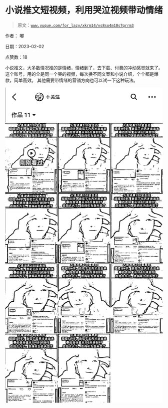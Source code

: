 # 小说推文短视频，利用哭泣视频带动情绪

> 原文：[`www.yuque.com/for_lazy/xkrm14/vs8so4m10s7qrrm3`](https://www.yuque.com/for_lazy/xkrm14/vs8so4m10s7qrrm3)

作者： 嘟 

日期：2023-02-02 

点赞数：18 

小说推文，大多数情况推的是情绪，情绪到了，去下载、付费的冲动感觉就来了。 这个账号，用的全是同一个哭的视频，每次换不同文案和小说介绍，个个都是爆款，简单高效。 其他需要带情绪的营销方向也可以试一下这种玩法。 

![](img/355421727bd10406c21c8d837c45c1ea.png)  

